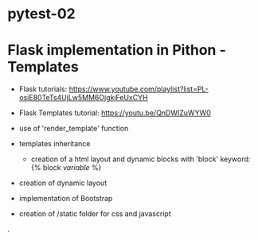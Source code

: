 # pytest-02
# Flask implementation in Pithon - Templates

- Flask tutorials: https://www.youtube.com/playlist?list=PL-osiE80TeTs4UjLw5MM6OjgkjFeUxCYH
- Flask Templates tutorial: https://youtu.be/QnDWIZuWYW0

- use of 'render_template' function
- templates inheritance
  - creation of a html layout and dynamic blocks with 'block' keyword: {% block *variable* %}
- creation of dynamic layout
- implementation of Bootstrap
- creation of /static folder for css and javascript

.


